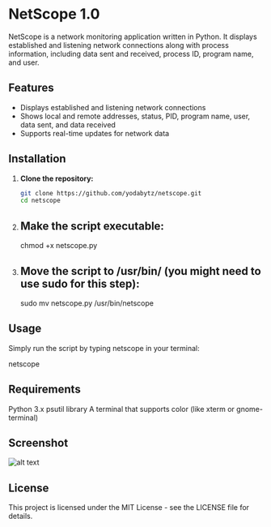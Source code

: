 # NetScope 1.0

NetScope is a network monitoring application written in Python. It displays established and listening network connections along with process information, including data sent and received, process ID, program name, and user.

## Features

- Displays established and listening network connections
- Shows local and remote addresses, status, PID, program name, user, data sent, and data received
- Supports real-time updates for network data

## Installation

1. **Clone the repository:**
   ```bash
   git clone https://github.com/yodabytz/netscope.git
   cd netscope

2. ## Make the script executable:

   chmod +x netscope.py

3. ## Move the script to /usr/bin/ (you might need to use sudo for this step):

   sudo mv netscope.py /usr/bin/netscope

## Usage

Simply run the script by typing netscope in your terminal:

netscope

## Requirements

Python 3.x
psutil library
A terminal that supports color (like xterm or gnome-terminal)

## Screenshot

![alt text](https://github.com/yodabytz/netscope/main/NetScope.jpg?raw=true)

## License

This project is licensed under the MIT License - see the LICENSE file for details.
